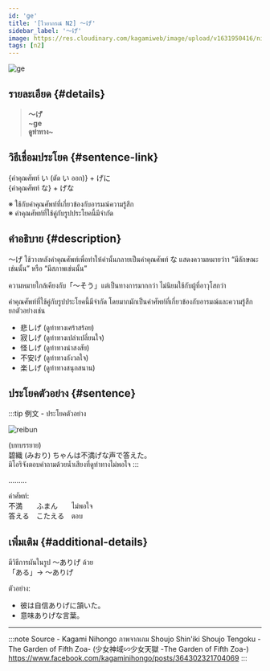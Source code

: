 ```yaml
---
id: 'ge'
title: '[ไวยากรณ์ N2] 〜げ'
sidebar_label: '〜げ'
image: https://res.cloudinary.com/kagamiweb/image/upload/v1631950416/nihongo/grammar/n2/reibun/ge.jpg
tags: [n2]
---
```


![ge](https://res.cloudinary.com/kagamiweb/image/upload/v1631627507/nihongo/grammar/n2/ge.png)

## รายละเอียด {#details}

> **〜げ**  
> **~ge**  
> **ดูท่าทาง~**

## วิธีเชื่อมประโยค {#sentence-link}

{คำคุณศัพท์ い (ตัด い ออก)} + げに  
{คำคุณศัพท์ な} + げな

※ ใช้กับคำคุณศัพท์ที่เกี่ยวข้องกับอารมณ์ความรู้สึก  
※ คำคุณศัพท์ที่ใช้คู่กับรูปประโยคนี้มีจำกัด

## คำอธิบาย {#description}

〜げ ใช้วางหลังคำคุณศัพท์เพื่อทำให้คำนั้นกลายเป็นคำคุณศัพท์ な แสดงความหมายว่าา “มีลักษณะเช่นนั้น” หรือ “มีสภาพเช่นนั้น”

ความหมายใกล้เคียงกับ「〜そう」แต่เป็นทางการมากกว่า ไม่นิยมใช้กับผู้ที่อาวุโสกว่า

คำคุณศัพท์ที่ใช้คู่กับรูปประโยคนี้มีจำกัด โดยมากมักเป็นคำศัพท์ที่เกี่ยวข้องกับอารมณ์และความรู้สึก ยกตัวอย่างเช่น
- 悲しげ (ดูท่าทางเศร้าสร้อย)
- 寂しげ (ดูท่าทางเปล่าเปลี่ยนใจ)
- 怪しげ (ดูท่าทางน่าสงสัย)
- 不安げ (ดูท่าทางกังวลใจ)
- 楽しげ (ดูท่าทางสนุกสนาน)

## ประโยคตัวอย่าง {#sentence}

:::tip 例文 - ประโยคตัวอย่าง

![reibun](https://res.cloudinary.com/kagamiweb/image/upload/v1631950416/nihongo/grammar/n2/reibun/ge.jpg)

(บทบรรยาย)  
碧織 (みおり) ちゃんは不満げな声で答えた。  
มิโอริจังตอบคำถามด้วยน้ำเสียงที่ดูท่าทางไม่พอใจ
:::

.........

คำศัพท์:  
不満　　ふまん　　ไม่พอใจ  
答える　こたえる　ตอบ

## เพิ่มเติม {#additional-details}

มีวิธีการผันในรูป 〜ありげ ด้วย  
「ある」→ 〜ありげ  

ตัวอย่าง:
- 彼は自信ありげに頷いた。
- 意味ありげな言葉。

---
:::note Source - Kagami Nihongo
ภาพจากเกม Shoujo Shin'iki Shoujo Tengoku -The Garden of Fifth Zoa- (少女神域∽少女天獄 -The Garden of Fifth Zoa-)  
https://www.facebook.com/kagaminihongo/posts/364302321704069
:::